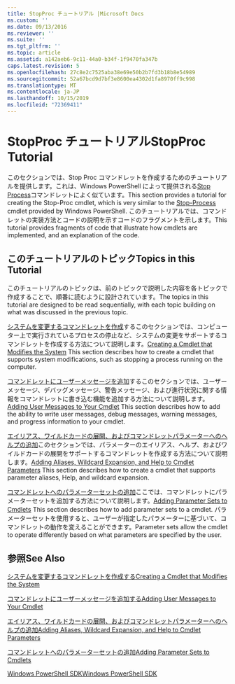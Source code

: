 ```yaml
---
title: StopProc チュートリアル |Microsoft Docs
ms.custom: ''
ms.date: 09/13/2016
ms.reviewer: ''
ms.suite: ''
ms.tgt_pltfrm: ''
ms.topic: article
ms.assetid: a142aeb6-9c11-44a0-b34f-1f9470fa347b
caps.latest.revision: 5
ms.openlocfilehash: 27c8e2c7525aba38e69e50b2b7fd3b18b8e54989
ms.sourcegitcommit: 52a67bcd9d7bf3e8600ea4302d1fa8970ff9c998
ms.translationtype: MT
ms.contentlocale: ja-JP
ms.lasthandoff: 10/15/2019
ms.locfileid: "72369411"
---
```

# <a name="stopproc-tutorial"></a><span data-ttu-id="a6a66-102">StopProc チュートリアル</span><span class="sxs-lookup"><span data-stu-id="a6a66-102">StopProc Tutorial</span></span>

<span data-ttu-id="a6a66-103">このセクションでは、Stop Proc コマンドレットを作成するためのチュートリアルを提供します。これは、Windows PowerShell によって提供される[Stop Process](/powershell/module/Microsoft.PowerShell.Management/Stop-Process)コマンドレットによく似ています。</span><span class="sxs-lookup"><span data-stu-id="a6a66-103">This section provides a tutorial for creating the Stop-Proc cmdlet, which is very similar to the [Stop-Process](/powershell/module/Microsoft.PowerShell.Management/Stop-Process) cmdlet provided by Windows PowerShell.</span></span> <span data-ttu-id="a6a66-104">このチュートリアルでは、コマンドレットの実装方法とコードの説明を示すコードのフラグメントを示します。</span><span class="sxs-lookup"><span data-stu-id="a6a66-104">This tutorial provides fragments of code that illustrate how cmdlets are implemented, and an explanation of the code.</span></span>

## <a name="topics-in-this-tutorial"></a><span data-ttu-id="a6a66-105">このチュートリアルのトピック</span><span class="sxs-lookup"><span data-stu-id="a6a66-105">Topics in this Tutorial</span></span>

<span data-ttu-id="a6a66-106">このチュートリアルのトピックは、前のトピックで説明した内容を各トピックで作成することで、順番に読むように設計されています。</span><span class="sxs-lookup"><span data-stu-id="a6a66-106">The topics in this tutorial are designed to be read sequentially, with each topic building on what was discussed in the previous topic.</span></span>

<span data-ttu-id="a6a66-107">[システムを変更するコマンドレットを作成](./creating-a-cmdlet-that-modifies-the-system.md)するこのセクションでは、コンピューター上で実行されているプロセスの停止など、システムの変更をサポートするコマンドレットを作成する方法について説明します。</span><span class="sxs-lookup"><span data-stu-id="a6a66-107">[Creating a Cmdlet that Modifies the System](./creating-a-cmdlet-that-modifies-the-system.md) This section describes how to create a cmdlet that supports system modifications, such as stopping a process running on the computer.</span></span>

<span data-ttu-id="a6a66-108">[コマンドレットにユーザーメッセージを追加](./adding-user-messages-to-your-cmdlet.md)するこのセクションでは、ユーザーメッセージ、デバッグメッセージ、警告メッセージ、および進行状況に関する情報をコマンドレットに書き込む機能を追加する方法について説明します。</span><span class="sxs-lookup"><span data-stu-id="a6a66-108">[Adding User Messages to Your Cmdlet](./adding-user-messages-to-your-cmdlet.md) This section describes how to add the ability to write user messages, debug messages, warning messages, and progress information to your cmdlet.</span></span>

<span data-ttu-id="a6a66-109">[エイリアス、ワイルドカードの展開、およびコマンドレットパラメーターへのヘルプの追加](./adding-aliases-wildcard-expansion-and-help-to-cmdlet-parameters.md)このセクションでは、パラメーターのエイリアス、ヘルプ、およびワイルドカードの展開をサポートするコマンドレットを作成する方法について説明します。</span><span class="sxs-lookup"><span data-stu-id="a6a66-109">[Adding Aliases, Wildcard Expansion, and Help to Cmdlet Parameters](./adding-aliases-wildcard-expansion-and-help-to-cmdlet-parameters.md) This section describes how to create a cmdlet that supports parameter aliases, Help, and wildcard expansion.</span></span>

<span data-ttu-id="a6a66-110">[コマンドレットへのパラメーターセットの追加](./adding-parameter-sets-to-a-cmdlet.md)ここでは、コマンドレットにパラメーターセットを追加する方法について説明します。</span><span class="sxs-lookup"><span data-stu-id="a6a66-110">[Adding Parameter Sets to Cmdlets](./adding-parameter-sets-to-a-cmdlet.md) This section describes how to add parameter sets to a cmdlet.</span></span> <span data-ttu-id="a6a66-111">パラメーターセットを使用すると、ユーザーが指定したパラメーターに基づいて、コマンドレットの動作を変えることができます。</span><span class="sxs-lookup"><span data-stu-id="a6a66-111">Parameter sets allow the cmdlet to operate differently based on what parameters are specified by the user.</span></span>

## <a name="see-also"></a><span data-ttu-id="a6a66-112">参照</span><span class="sxs-lookup"><span data-stu-id="a6a66-112">See Also</span></span>

[<span data-ttu-id="a6a66-113">システムを変更するコマンドレットを作成する</span><span class="sxs-lookup"><span data-stu-id="a6a66-113">Creating a Cmdlet that Modifies the System</span></span>](./creating-a-cmdlet-that-modifies-the-system.md)

[<span data-ttu-id="a6a66-114">コマンドレットにユーザーメッセージを追加する</span><span class="sxs-lookup"><span data-stu-id="a6a66-114">Adding User Messages to Your Cmdlet</span></span>](./adding-user-messages-to-your-cmdlet.md)

[<span data-ttu-id="a6a66-115">エイリアス、ワイルドカードの展開、およびコマンドレットパラメーターへのヘルプの追加</span><span class="sxs-lookup"><span data-stu-id="a6a66-115">Adding Aliases, Wildcard Expansion, and Help to Cmdlet Parameters</span></span>](./adding-aliases-wildcard-expansion-and-help-to-cmdlet-parameters.md)

[<span data-ttu-id="a6a66-116">コマンドレットへのパラメーターセットの追加</span><span class="sxs-lookup"><span data-stu-id="a6a66-116">Adding Parameter Sets to Cmdlets</span></span>](./adding-parameter-sets-to-a-cmdlet.md)

[<span data-ttu-id="a6a66-117">Windows PowerShell SDK</span><span class="sxs-lookup"><span data-stu-id="a6a66-117">Windows PowerShell SDK</span></span>](../windows-powershell-reference.md)
